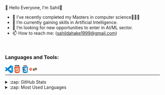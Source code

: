   👋 Hello Everyone, I'm Sahil👋

- 🔭 I’ve recently completed my Masters in computer science👩🏻‍💻
- 🌱 I’m currently gaining skills in Artificial Intelligence.
- 👯 I’m looking for new opportunities to enter in AI/ML sector.
- 📫 How to reach me: (sahildahake1999@gmail.com)


<br />

### Languages and Tools:

<img align="left" alt="Visual Studio Code" width="26px" src="https://raw.githubusercontent.com/github/explore/80688e429a7d4ef2fca1e82350fe8e3517d3494d/topics/visual-studio-code/visual-studio-code.png" />

<img align="left" alt="HTML5" width="26px" src="https://raw.githubusercontent.com/github/explore/80688e429a7d4ef2fca1e82350fe8e3517d3494d/topics/html/html.png" />

<img align="left" alt="CSS3" width="26px" src="https://raw.githubusercontent.com/github/explore/80688e429a7d4ef2fca1e82350fe8e3517d3494d/topics/css/css.png" />

<img align="left" alt="Git" width="26px" src="https://raw.githubusercontent.com/github/explore/80688e429a7d4ef2fca1e82350fe8e3517d3494d/topics/git/git.png" />


<br />

---
<details>
  <summary>:zap: GitHub Stats</summary>

  <img align="left" alt="Akshay's GitHub Stats" src="https://github-readme-stats.vercel.app/api?username=Saahiilll&show_icons=true&hide_border=true&theme=tokyonight" />

</details>

<details>
  <summary>:zap: Most Used Languages</summary>

<img align="left" alt="Sam's GitHub Top Languages" src="https://github-readme-stats.vercel.app/api/top-langs/?username=Saahiilll&layout=compact&theme=tokyonight" />

</details>
